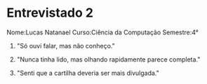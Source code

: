 ﻿# Entrevistado 2

Nome:Lucas Natanael
Curso:Ciência da Computação
Semestre:4°

1. "Só ouvi falar, mas não conheço."

2. "Nunca tinha lido, mas olhando rapidamente
 parece completa."
3. "Senti que a cartilha deveria ser mais divulgada."
